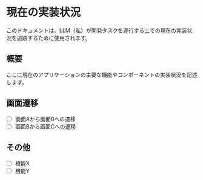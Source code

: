 # 現在の実装状況

このドキュメントは、LLM（私）が開発タスクを遂行する上での現在の実装状況を追跡するために使用されます。

## 概要

ここに現在のアプリケーションの主要な機能やコンポーネントの実装状況を記述します。

## 画面遷移

- [ ] 画面Aから画面Bへの遷移
- [ ] 画面Bから画面Cへの遷移

## その他

- [ ] 機能X
- [ ] 機能Y
